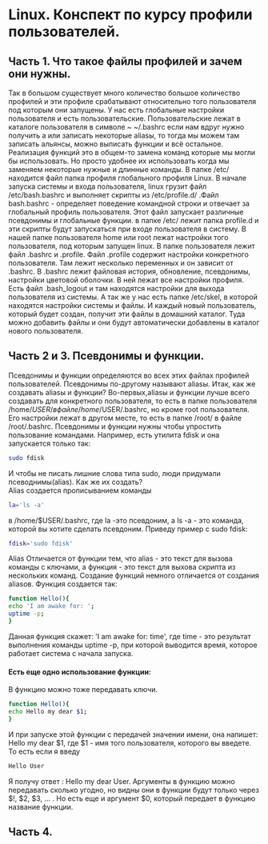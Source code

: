 # Linux. Конспект по курсу профили пользователей.
## Часть 1. Что такое файлы профилей и зачем они нужны.
Так в большом существует много количество большое количество профилей и эти профиле срабатывают относительно того пользователя под которым они запущены. У нас есть глобальные настройки пользователя и есть пользовательские. Пользовательские лежат в каталоге пользователя в символе ~  ~/.bashrc  если нам вдруг нужно получить а или записать некоторые aliasы, то тогда мы можем там записать альянсы, можно выписать функции и всё остальное. Реализация функций это в общем-то замена команд которые мы могли бы использовать. Но просто удобнее их использовать когда мы заменяем некоторые нужные и длинные команды. В папке /etc/ находится файл папка профиля глобального профиля Linux. 
В начале запуска системы и входа пользователя, linux грузит файл /etc/bash.bashrc и выполняет скрипты из /etc/profile.d/ .Файл bash.bashrc - определяет поведение командной строки и отвечает за глобальный профиль пользователя. Этот файл запускает различные псевдонимы и глобальные функции. в папке /etc/ лежит папка profile.d и эти скрипты будут запускаться при входе пользователя в систему. В нашей папке пользователя home или root лежат настройки того пользователя, под которым запущен linux. В папке пользователя лежит файл .bashrc и .profile. Файл .profile содержит настройки конкретного пользователя. Там лежит несколько переменных и он зависит от .bashrc. В .bashrc лежит файловая история, обновление, псевдонимы, настройки цветовой оболочки. В ней лежат все настройки профиля. Есть файл .bash_logout и там находятся настройки для выхода пользователя из системы. А так же у нас есть папке /etc/skel, в которой находятся настройки системы и файлы. И каждый новый пользователь, который будет создан, получит эти файлы в домашний каталог. Туда можно добавить файлы и они будут автоматически добавлены в каталог нового пользователя.
## Часть 2 и 3. Псевдонимы и функции.
Псевдонимы и функции определяются во всех этих файлах профилей пользователей. Псевдонимы по-другому называют aliasы. Итак, как же создавать aliasы и функции? 
Во-первых,aliasы и функции лучше всего создавать для конкретного пользователя, то есть в папке пользователя /home/$USER/ в файле /home/$USER/.bashrc, но кроме root пользователя. Его настройки лежат в другом месте, то есть в папке /root/ в файле /root/.bashrc. 
Псевдонимы и функции нужны чтобы упростить пользование командами. Например, есть утилита fdisk и она запускается только так: 
```bash
sudo fdisk
``` 
И чтобы не писать лишние слова типа sudo, люди придумали псеводнимы(alias). Как же их создать?  
Alias создается прописыванием команды 
```bash
la='ls -a'
``` 
в /home/$USER/.bashrc, где la -это псевдоним, а ls -a - это команда, которой вы хотите сделать псевдоним.
Приведу пример с sudo fdisk:
```bash
fdisk='sudo fdisk'
``` 
Alias Отличается от функции тем, что alias - это текст для вызова команды с ключами, а функция - это текст для выхова скрипта из нескольких команд.
Создание функций немного отличается от создания aliasов.
Функция создается так:
```bash
function Hello(){
echo 'I am awake for: ';
uptime -p;
}
``` 
Данная функция скажет: 'I am awake for: time', где time - это результат выполнения команды uptime -p, при которой выводится время, которое работает система с начала запуска.
#### Есть еще одно использование функции:
В функцию можно тоже передавать ключи.
```bash
function Hello(){
echo Hello my dear $1;
}
```
И при запуске этой функции с передачей значении имени, она напишет: Hello  my dear $1, где $1 - имя того пользователя, которого вы введете.
То есть если я введу 
```bash
Hello User
``` 
Я получу ответ : Hello my dear User.
Аргументы в функцию можно передавать сколько угодно, но видны они в функции будут только через $!, $2, $3, ... .
Но есть еще и аргумент $0, который передает в функцию название функции.
## Часть 4.
